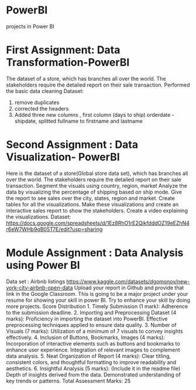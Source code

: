 # PowerBI
projects in Power BI

# First Assignment: Data Transformation-PowerBI
The dataset of a store, which has branches all over the world. The stakeholders require the detailed report on their sale transaction. Performed the basic data cleaning Dataset:
1. remove duplicates
2. corrected the headers
3. Added three new columns , first column (days to ship) orderdate - shipdate, splitted fullname to firstname and lastname

 # Second Assignment : Data Visualization- PowerBI
Here is the dataset of a store(Global store data set), which has branches all over the world. 
The stakeholders require the detailed report on their sale transaction. 
Segment the visuals using country, region, market Analyze the data by visualizing the percentage of shipping based on ship mode. 
Give the report to see sales over the city, states, region and market. 
Create tables for all the visualizations. Make these visualizations and 
create an interactive sales report to show the stakeholders.
 Create a video explaining the visualizations. Dataset: https://docs.google.com/spreadsheets/d/1Ez8RhO1rE2QikfdddOZ19eEZhN4r6eW7WHb9qB05T7E/edit?usp=sharing
# Module Assignment :  Data Analysis using Power BI
Data set : Airbnb listings https://www.kaggle.com/datasets/dgomonov/new-york-city-airbnb-open-data
Upload your report in Github and provide that link in the Google Classroom. This is going to be a major project under your resume for showing your skill in power BI. Try to enhance your skill by doing more projects. Score Distribution 1. Timely Submission (1 mark): Adherence to the submission deadline. 
2. Importing and Preprocessing Dataset (4 marks): Proficiency in importing the dataset into PowerBI. Effective preprocessing techniques applied to ensure data quality.
 3. Number of Visuals (7 marks): Utilization of a minimum of 7 visuals to convey insights effectively. 
 4. Inclusion of Buttons, Bookmarks, Images (4 marks): Incorporation of interactive elements such as buttons and bookmarks to enhance user experience. Integration of relevant images to complement data analysis. 
 5. Neat Organization of Report (4 marks): Clear titling, consistent colors, and thoughtful formatting to improve readability and aesthetics. 
 6. Insightful Analysis (5 marks): (Include it in the readme file) Depth of insights derived from the data. Demonstrated understanding of key trends or patterns. Total Assessment Marks: 25
